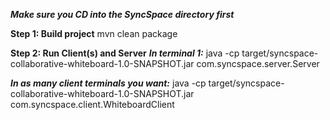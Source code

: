 ***Make sure you CD into the SyncSpace directory first***

**Step 1: Build project**
mvn clean package

**Step 2: Run Client(s) and Server**
***In terminal 1:***
java -cp target/syncspace-collaborative-whiteboard-1.0-SNAPSHOT.jar com.syncspace.server.Server

***In as many client terminals you want:***
java -cp target/syncspace-collaborative-whiteboard-1.0-SNAPSHOT.jar com.syncspace.client.WhiteboardClient
